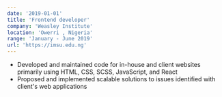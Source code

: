 ```yaml
---
date: '2019-01-01'
title: 'Frontend developer'
company: 'Weasley Institute'
location: 'Owerri , Nigeria'
range: 'January - June 2019'
url: 'https://imsu.edu.ng'
---
```


- Developed and maintained code for in-house and client websites primarily using HTML, CSS, SCSS, JavaScript, and React
- Proposed and implemented scalable solutions to issues identified with client's web applications
